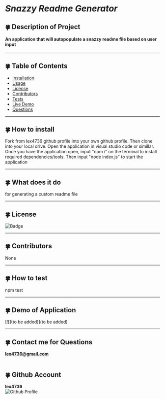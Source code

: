 
  
  # ***Snazzy Readme Generator***

  
## 🍀 Description of Project
  #### An application that will autopopulate a snazzy readme file based on user input

  ----
## 🍀 Table of Contents
  * [Installation](#installation)
  * [Usage](#usage)
  * [License](#license)
  * [Contributors](#contributors)
  * [Tests](#tests)
  * [Live Demo](#demo)
  * [Questions](#email)
  ----
## 🍀 <a id="installation"></a> How to install 
  Fork from lex4736 github profile into your own github profile. Then clone into your local drive. Open the application in visual studio code or simillar. Once you have the application open, input "npm i" on the terminal to install required dependencies/tools. Then input "node index.js" to start the application

  ----
## 🍀 <a id="usage"></a> What does it do 
  for generating a custom readme file
 
  ----
## 🍀 <a id="license"></a> License
![Badge](https://img.shields.io/badge/license-MIT.svg)

----
## 🍀 <a id="contributors"></a>Contributors 
None

---- 
## 🍀 <a id="test"></a> How to test 
npm test
 
----
## 🍀 <a id="demo"></a> Demo of Application
[![](to be added)](to be added)

  ----
 ## 🍀 <a id="email"></a> Contact me for Questions 
 **lex4736@gmail.com** 
<br><br>
## 🍀 Github Account
**lex4736**
<br>
![Github Profile](https://avatars.githubusercontent.com/u/71117049?v=4) 


